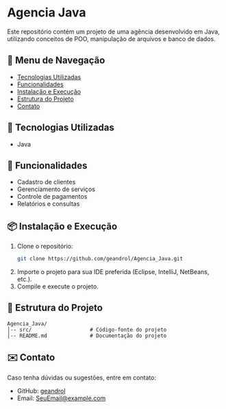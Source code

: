 # Agencia Java

Este repositório contém um projeto de uma agência desenvolvido em Java, utilizando conceitos de POO, manipulação de arquivos e banco de dados.

## 📌 Menu de Navegação

- [Tecnologias Utilizadas](#-tecnologias-utilizadas)
- [Funcionalidades](#-funcionalidades)
- [Instalação e Execução](#-instalação-e-execução)
- [Estrutura do Projeto](#-estrutura-do-projeto)
- [Contato](#-contato)

## 📌 Tecnologias Utilizadas

- Java

## 🚀 Funcionalidades

- Cadastro de clientes
- Gerenciamento de serviços
- Controle de pagamentos
- Relatórios e consultas

## 📦 Instalação e Execução

1. Clone o repositório:
   ```sh
   git clone https://github.com/geandrol/Agencia_Java.git
   ```
2. Importe o projeto para sua IDE preferida (Eclipse, IntelliJ, NetBeans, etc.).
3. Compile e execute o projeto.

## 📂 Estrutura do Projeto

```
Agencia_Java/
│-- src/                   # Código-fonte do projeto
│-- README.md              # Documentação do projeto
```

## ✉️ Contato

Caso tenha dúvidas ou sugestões, entre em contato:
- GitHub: [geandrol](https://github.com/geandrol)
- Email: [SeuEmail@example.com](geandro_a@hotmail.com)

